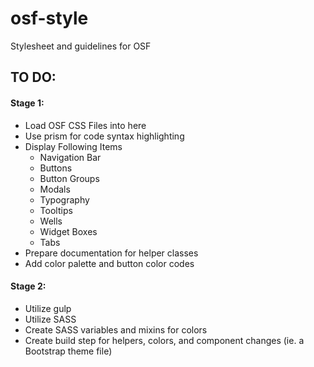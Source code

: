 osf-style
=========

Stylesheet and guidelines for OSF 


## TO DO:
#### Stage 1:
- Load OSF CSS Files into here
- Use prism for code syntax highlighting
- Display Following Items
  - Navigation Bar
  - Buttons
  - Button Groups
  - Modals
  - Typography
  - Tooltips
  - Wells
  - Widget Boxes
  - Tabs
- Prepare documentation for helper classes
- Add color palette and button color codes

#### Stage 2:
- Utilize gulp
- Utilize SASS 
- Create SASS variables and mixins for colors
- Create build step for helpers, colors, and component changes (ie. a Bootstrap theme file) 

